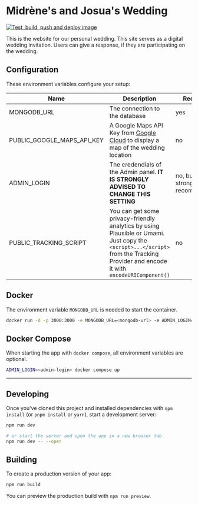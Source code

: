 # Midrène's and Josua's Wedding

[![Test, build, push and deploy image](https://github.com/Sharknoon/wedding/actions/workflows/test-build-push-and-deploy-image.yml/badge.svg)](https://github.com/Sharknoon/wedding/actions/workflows/test-build-push-and-deploy-image.yml)

This is the website for our personal wedding. This site serves as a digital wedding invitation. Users can give a response, if they are participating on the wedding.

## Configuration

These environment variables configure your setup:

| Name                       | Description                                                                                                                                                                        | Required                     | Example / Default                                                                      |
| -------------------------- | ---------------------------------------------------------------------------------------------------------------------------------------------------------------------------------- | ---------------------------- | -------------------------------------------------------------------------------------- |
| MONGODB_URL                | The connection to the database                                                                                                                                                     | yes                          | mongodb://&lt;username&gt;:&lt;password&gt;@&lt;host&gt;:&lt;port&gt;/&lt;database&gt; |
| PUBLIC_GOOGLE_MAPS_API_KEY | A Google Maps API Key from [Google Cloud](https://console.cloud.google.com/marketplace/product/google/maps-embed-backend.googleapis.com) to display a map of the wedding location  | no                           | SDLKFALSFJKSJGAshAHaYeSMKWvrekl2MERK342                                                |
| ADMIN_LOGIN                | The credendials of the Admin panel. **IT IS STRONGLY ADVISED TO CHANGE THIS SETTING**                                                                                              | no, but strongly recommended | admin:admin                                                                            |
| PUBLIC_TRACKING_SCRIPT     | You can get some privacy-friendly analytics by using Plausible or Umami. Just copy the `<script>...</script>` from the Tracking Provider and encode it with `encodeURIComponent()` | no                           | <script src=... data-domain=...></script>                                              |

## Docker

The environment variable `MONGODB_URL` is needed to start the container.

```bash
docker run -d -p 3000:3000 -e MONGODB_URL=<mongodb-url> -e ADMIN_LOGIN=<admin-login> ghcr.io/sharknoon/wedding
```

## Docker Compose

When starting the app with `docker compose`, all environment variables are optional.

```bash
ADMIN_LOGIN=<admin-login> docker compose up
```

---

## Developing

Once you've cloned this project and installed dependencies with `npm install` (or `pnpm install` or `yarn`), start a development server:

```bash
npm run dev

# or start the server and open the app in a new browser tab
npm run dev -- --open
```

## Building

To create a production version of your app:

```bash
npm run build
```

You can preview the production build with `npm run preview`.
